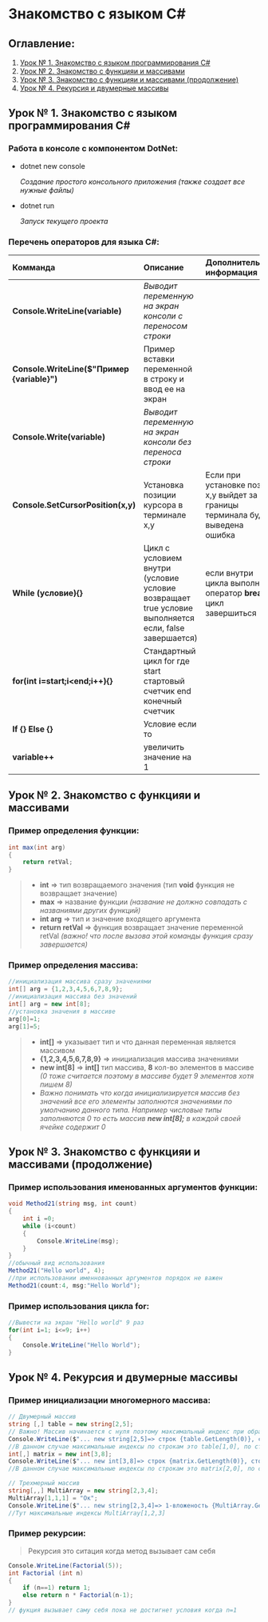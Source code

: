 # Знакомство с языком C#
## Оглавление:
1. [Урок № 1. Знакомство с языком программирования C#](#lesson1)
2. [Урок № 2. Знакомство с функцияи и массивами](#lesson2)
3. [Урок № 3. Знакомство с функцияи и массивами (продолжение)](#lesson3)
4. [Урок № 4. Рекурсия и двумерные массивы](#lesson4)

## <a name="lesson1"></a> Урок № 1. Знакомство с языком программирования C#

### **Работа в консоле c компонентом DotNet**:

* dotnet new console

    *Создание простого консольного приложения (также создает все нужные файлы)*

* dotnet run

    *Запуск текущего проекта*

### **Перечень операторов для языка C#:**

Комманда|Описание|Дополнительная информация
:-|:-|:-
**Console.WriteLine(variable)**|*Выводит переменную на экран консоли c переносом строки*
**Console.WriteLine($"Пример {variable}")**|Пример вставки переменной в строку и ввод ее на экран
**Console.Write(variable)**|*Выводит переменную на экран консоли без переноса строки*
**Console.SetCursorPosition(x,y)**|Установка позиции курсора в терминале x,y|Если при установке позии x,y выйдет за границы терминала будет выведена ошибка
**While (условие){}**|Цикл c условием внутри (условие условие возвращает true условие выполняется если, false завершается)|если внутри цикла выполнить оператор **break;** цикл завершиться
**for(int i=start;i<end;i++){}**|Стандартный цикл for где start стартовый счетчик end конечный счетчик|
**If {} Else {}**|Условие если то|
**variable++**|увеличить значение на 1|

## <a name="lesson2"></a> Урок № 2. Знакомство с функцияи и массивами

### Пример определения функции:

```C#
int max(int arg)
{
    return retVal;    
}
```

>* **int** => тип возвращаемого значения (тип **void** функция не возвращает значение)
>* **max** => название функции *(название не должно совпадать с названиями других функций)*
>* **int arg** => тип и значение входящего аргумента
>* **return retVal** => функция возвращает значение переменной retVal *(важно! что после вызова этой команды функция сразу завершается)*

### Пример определения массива:
```C#
//инициализация массива сразу значениями
int[] arg = {1,2,3,4,5,6,7,8,9};
//инициализация массива без значений
int[] arg = new int[8];
//установка значения в массиве
arg[0]=1;
arg[1]=5;
```
>* **int[]** => указывает тип и что данная переменная является массивом
>* **{1,2,3,4,5,6,7,8,9}** => инициализация массива значениями
>* **new int[8]** => **int[]** тип массива, **8** кол-во элементов в массиве *(0 тоже считается поэтому в массиве будет 9 элементов хотя пишем 8)*
>* *Важно понимать что когда инициализируется массив без значений все его элементы заполнются значениями по умолчанию данного типа. Например числовые типы заполняются 0 то есть массив **new int[8];** в каждой своей ячейке содержит 0*

## <a name="lesson3"></a> Урок № 3. Знакомство с функцияи и массивами (продолжение)

### Пример использования именованных аргументов функции:
```C#
void Method21(string msg, int count)
{
    int i =0;
    while (i<count)
    {
        Console.WriteLine(msg);
    }
}
//обычный вид использования
Method21("Hello world", 4);
//при использовании именнованных аргументов порядок не важен
Method21(count:4, msg:"Hello World");
```
### Пример использования цикла for:

```C#
//Вывести на экран "Hello world" 9 раз
for(int i=1; i<=9; i++)
{
    Console.WriteLine("Hello World");
}
```

## <a name="lesson4"></a> Урок № 4. Рекурсия и двумерные массивы

### Пример инициализации многомерного массива:

```C#
// Двумерный массив
string [,] table = new string[2,5];
// Важно! Массив начинается с нуля поэтому максимальный индекс при обращении на 1 меньше
Console.WriteLine($"... new string[2,5]=> строк {table.GetLength(0)}, столбцов {table.GetLength(1)}");
//В данном случае максимальные индексы по строкам это table[1,0], по столбцам это table[0,4] итого table[1,4]
int[,] matrix = new int[3,8];
Console.WriteLine($"... new int[3,8]=> строк {matrix.GetLength(0)}, столбцов {matrix.GetLength(1)}");
//В данном случае максимальные индексы по строкам это matrix[2,0], по столбцам это matrix[0,7] итого matrix[2,7]

// Трехмерный массив
string[,,] MultiArray = new string[2,3,4];
MultiArray[1,1,1] = "Ок";
Console.WriteLine($"... new string[2,3,4]=> 1-вложеность {MultiArray.GetLength(0)}, 2-вложеность  {MultiArray.GetLength(1)}, 3-вложеность  {MultiArray.GetLength(2)},");
//Тут максимальные индексы MultiArray[1,2,3]
```

### Пример рекурсии:
>Рекурсия это ситация когда метод вызывает сам себя

```C#
Console.WriteLine(Factorial(5));
int Factorial (int n)
{
    if (n==1) return 1;
    else return n * Factorial(n-1);
}
// фукция вызывает саму себя пока не достигнет условия когда n=1
```
